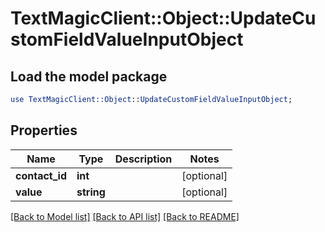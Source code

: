 # TextMagicClient::Object::UpdateCustomFieldValueInputObject

## Load the model package
```perl
use TextMagicClient::Object::UpdateCustomFieldValueInputObject;
```

## Properties
Name | Type | Description | Notes
------------ | ------------- | ------------- | -------------
**contact_id** | **int** |  | [optional] 
**value** | **string** |  | [optional] 

[[Back to Model list]](../README.md#documentation-for-models) [[Back to API list]](../README.md#documentation-for-api-endpoints) [[Back to README]](../README.md)


